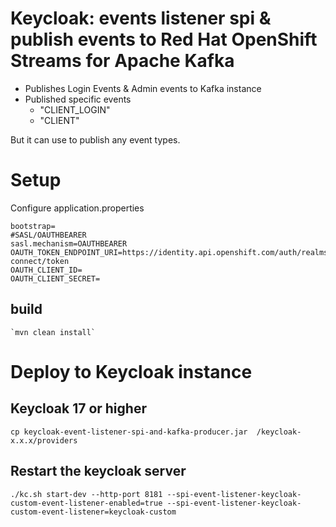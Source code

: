# Keycloak: events listener spi & publish events to Red Hat OpenShift Streams for Apache Kafka

* Publishes Login Events & Admin events to Kafka instance
* Published specific events
  * "CLIENT_LOGIN"
  * "CLIENT"

But it can use to publish any event types.
  
# Setup
Configure application.properties
```
bootstrap=
#SASL/OAUTHBEARER
sasl.mechanism=OAUTHBEARER
OAUTH_TOKEN_ENDPOINT_URI=https://identity.api.openshift.com/auth/realms/rhoas/protocol/openid-connect/token
OAUTH_CLIENT_ID=
OAUTH_CLIENT_SECRET=

```

## build 
    `mvn clean install`

# Deploy to Keycloak instance

## Keycloak 17 or higher
 
 `cp keycloak-event-listener-spi-and-kafka-producer.jar  /keycloak-x.x.x/providers
 `
  
## Restart the keycloak server
`./kc.sh start-dev --http-port 8181 --spi-event-listener-keycloak-custom-event-listener-enabled=true --spi-event-listener-keycloak-custom-event-listener=keycloak-custom`